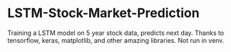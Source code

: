 # LSTM-Stock-Market-Prediction
Training a LSTM model on 5 year stock data, predicts next day. Thanks to tensorflow, keras, matplotlib, and other amazing libraries. Not run in venv.
